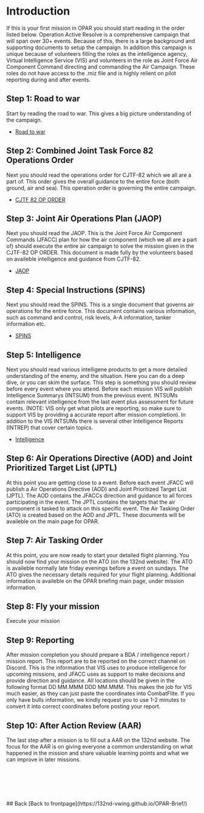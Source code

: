# Introduction 
If this is your first mission in OPAR you should start reading in the order listed below.
Operation Active Resolve is a comprehensive campaign that will span over 30+ events. 
Because of this, there is a large background and supporting documents to setup the campaign.
In addition this campaign is unique because of volunteers filling the roles as the intelligence agency, Virtual Intelligence Service (VIS)
and volunteers in the role as Joint Force Air Component Command directing and commanding the Air Campaign. These roles do not have access to the .miz file
and is highly relient on pilot reporting during and after events.

## Step 1: Road to war
Start by reading the road to war. This gives a big picture understanding of the campaign.
- [Road to war](https://132nd-vwing.github.io/OPAR-Brief/SITUATION/OPAR_Road_to_war.pdf)



## Step 2: Combined Joint Task Force 82 Operations Order
Next you should read the operations order for CJTF-82 which we all are a part of. This order gives the overall guidance to the entire force
(both ground, air and sea). This operation order is governing the entire campaign.
- [CJTF 82 OP ORDER](https://132nd-vwing.github.io/OPAR-Brief/ORDERS/OPAR%20CJTF82%20OPERATION%20ORDER.pdf)



## Step 3: Joint Air Operations Plan (JAOP)
Next you should read the JAOP. This is the Joint Force Air Component Commands (JFACC) plan for how the air component (which we all are a part of) should execute 
the entire air campaign to solve the mission given in the CJTF-82 OP ORDER. This document is made fully by the volunteers based on availeble intelligence and guidance from 
CJTF-82.
- [JAOP](https://132nd-vwing.github.io/OPAR-Brief/ORDERS/OPAR_JFACC_JOINT_AIR_OPERATIONS_PLAN_D1.pdf)



## Step 4: Special Instructions (SPINS)
Next you should read the SPINS. This is a single document that governs air operations for the entire force. This document contains various information, such as command and control, 
risk levels, A-A information, tanker information etc.
- [SPINS](https://132nd-vwing.github.io/OPAR-Brief/MISSION%20INFORMATION/OPAR%20JFACC%20STANDING%20SPINS.pdf)



## Step 5: Intelligence
Next you should read various intelligene products to get a more detailed understanding of the enemy, and the situation. Here you can do a deep dive, or you can skim the surface.
This step is something you should review before every event where you attend. Before each mission VIS will publish Intelligence Summarys (INTSUM) from the previous event.
INTSUMs contain relevant intelligence from the last event plus assessment for future events. (NOTE: VIS only get what pilots are reporting, so make sure to support VIS
by providing a accurate report after mission completion).
In addition to the VIS INTSUMs there is several other Intelligence Reports (INTREP) that cover certain topics. 
- [Intelligence](https://132nd-vwing.github.io/OPAR-Brief/MISSION%20INFORMATION/OPAR%20JFACC%20STANDING%20SPINS.pdf)



## Step 6: Air Operations Directive (AOD) and Joint Prioritized Target List (JPTL) 
At this point you are getting close to a event. Before each event JFACC will publish a Air Operations Directive (AOD) and Joint Prioritized Target List (JPTL).
The AOD contains the JFACCs direction and guidance to all forces participating in the event. 
The JPTL contains the targets that the air component is tasked to attack on this specific event.
The Air Tasking Order (ATO) is created based on the AOD and JPTL.
These documents will be availeble on the main page for OPAR.



## Step 7: Air Tasking Order
At this point, you are now ready to start your detailed flight planning. You should now find your mission on the ATO (on the 132nd website). 
The ATO is availeble normally late friday evenings before a event on sundays. 
The ATO gives the necessary details required for your flight planning.
Additional information is availeble on the OPAR briefing main page, under mission information.



## Step 8: Fly your mission
Execute your mission



## Step 9: Reporting
After mission completion you should prepare a BDA / intelligence report / mission report. This report are to be reported on the correct channel on Discord.
This is the information that VIS uses to produce intelligence for upcoming missions, and JFACC uses as support to make decisions and provide direction and guidance.
All locations should be given in the following format DD MM.MMM  DDD MM.MMM. This makes the job for VIS much easier, as they can just paste the coordinates into CombatFlite.
If you only have bulls information, we kindly request you to use 1-2 minutes to convert it into correct coordinates before posting your report.



## Step 10: After Action Review (AAR)
The last step after a mission is to fill out a AAR on the 132nd website. The focus for the AAR is on giving everyone a common understanding on what happened in the mission
and share valuable learning points and what we can improve in later missions.



<br>
<br>
<br>
<br>
<br>
## Back
[Back to frontpage](https://132nd-vwing.github.io/OPAR-Brief/)